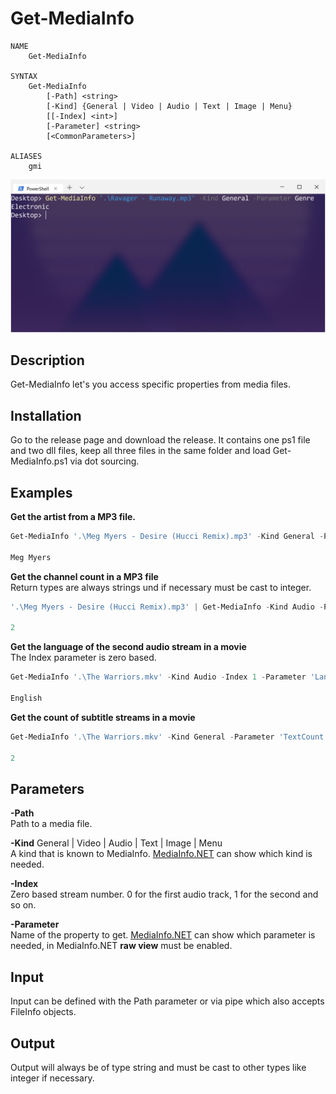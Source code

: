 # Get-MediaInfo

```
NAME
    Get-MediaInfo

SYNTAX
    Get-MediaInfo
        [-Path] <string>
        [-Kind] {General | Video | Audio | Text | Image | Menu}
        [[-Index] <int>]
        [-Parameter] <string>
        [<CommonParameters>]

ALIASES
    gmi
```

![](Terminal.png)

## Description

Get-MediaInfo let's you access specific properties from media files.

## Installation

Go to the release page and download the release. It contains one ps1 file and two dll files, keep all three files in the same folder and load Get-MediaInfo.ps1 via dot sourcing.

## Examples

**Get the artist from a MP3 file.**

```PowerShell
Get-MediaInfo '.\Meg Myers - Desire (Hucci Remix).mp3' -Kind General -Parameter Performer

Meg Myers
```

**Get the channel count in a MP3 file**  
Return types are always strings und if necessary must be cast to integer.
```PowerShell
'.\Meg Myers - Desire (Hucci Remix).mp3' | Get-MediaInfo -Kind Audio -Parameter 'Channel(s)'

2
```

**Get the language of the second audio stream in a movie**  
The Index parameter is zero based.
```PowerShell
Get-MediaInfo '.\The Warriors.mkv' -Kind Audio -Index 1 -Parameter 'Language/String'

English
```

**Get the count of subtitle streams in a movie**  
```PowerShell
Get-MediaInfo '.\The Warriors.mkv' -Kind General -Parameter 'TextCount'

2
```

## Parameters

**-Path**  
Path to a media file.

**-Kind** General | Video | Audio | Text | Image | Menu  
A kind that is known to MediaInfo. [MediaInfo.NET](https://github.com/stax76/MediaInfo.NET) can show which kind is needed.

**-Index**  
Zero based stream number. 0 for the first audio track, 1 for the second and so on.

**-Parameter**  
Name of the property to get. [MediaInfo.NET](https://github.com/stax76/MediaInfo.NET) can show which parameter is needed, in MediaInfo.NET **raw view** must be enabled.

## Input

Input can be defined with the Path parameter or via pipe which also accepts FileInfo objects.

## Output

Output will always be of type string and must be cast to other types like integer if necessary.
